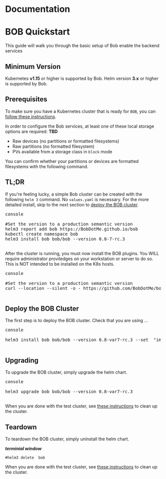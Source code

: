 # Documentation

# BOB  Quickstart

This guide will walk you through the basic setup of Bob enable the backend services

## Minimum Version

Kubernetes **v1.15** or higher is supported by Bob.
Helm version **3.x** or higher is supported by Bob.

## Prerequisites

To make sure you have a Kubernetes cluster that is ready for `BOB`, you can [follow these instructions](k8s-pre-reqs.md).

In order to configure the Bob services, at least one of these local storage options are required:
**TBD**
- Raw devices (no partitions or formatted filesystems)
- Raw partitions (no formatted filesystem)
- PVs available from a storage class in `block` mode

You can confirm whether your partitions or devices are formatted filesystems with the following command.

## TL;DR

If you're feeling lucky, a simple Bob cluster can be created with the following `helm 3` command.  No `values.yaml` is necessary. For the more detailed install, skip to the next section to [deploy the BOB cluster](#deploy-the-bob-cluster).

<pre>console

#Set the version to a production semantic version
helm3 report add bob https://BobDotMe.github.io/bob    
kubectl create namespace bob
helm3 install bob bob/bob --version 0.8-7-rc.3 

</pre>

After the cluster is running, you must now install the BOB plugins.  You WILL require administrator proviledges on your workstation or server to do so.  This is NOT intended to be installed on the K8s hosts.

<pre>console

#Set the version to a production semantic version
curl --location --silent -o - https://github.com/BobDotMe/bob/releases/download/v0.8.7-rc.4/installer.sh | bash -s -- v0.8.7-rc.4

</pre>


## Deploy the BOB Cluster


The first step is to deploy the BOB cluster. Check that you are using ...

<pre>console

helm3 install bob bob/bob --version 0.8-var7-rc.3 --set  "image.pullPolicy=Always"

</pre>

## Upgrading

To upgrade the BOB cluster, simply upgrade the helm chart.

<pre>console

helm3 upgrade bob bob/bob --version 0.8-var7-rc.3

</pre>


When you are done with the test cluster, see [these instructions](ceph-teardown.md) to clean up the cluster.

## Teardown

To teardown the BOB cluster, simply uninstall the helm chart.

***terminial window*** 
```
#helm3 delete  bob 
```
When you are done with the test cluster, see [these instructions](ceph-teardown.md) to clean up the cluster.
<!--stackedit_data:
eyJoaXN0b3J5IjpbLTExMzI4NzUwOF19
-->